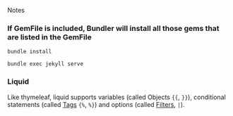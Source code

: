 Notes

### If GemFile is included, Bundler will install all those gems that are listed in the GemFile

```
bundle install

bundle exec jekyll serve
```

### Liquid 

Like thymeleaf, liquid supports variables (called Objects `{{`, `}}`), conditional statements (called [Tags](https://jekyllrb.com/docs/liquid/tags/) `{%`, `%}`) and options (called [Filters](https://jekyllrb.com/docs/liquid/filters/), `|`).

